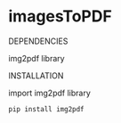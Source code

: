 # imagesToPDF


DEPENDENCIES 

img2pdf library


INSTALLATION 

import img2pdf library

    pip install img2pdf

